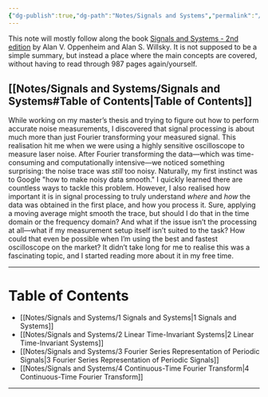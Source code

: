 ```yaml
---
{"dg-publish":true,"dg-path":"Notes/Signals and Systems","permalink":"/notes/signals-and-systems/","dgShowLocalGraph":true,"dgShowToc":"false","updated":"2025-01-28T22:02:51.051+01:00"}
---
```


This note will mostly follow along the book [Signals and Systems - 2nd edition](https://www.amazon.com/Signals-Systems-2nd-Alan-Oppenheim/dp/0138147574) by Alan V. Oppenheim and Alan S. Willsky. It is not supposed to be a simple summary, but instead a place where the main concepts are covered, without having to read through 987 pages again/yourself.

[[Notes/Signals and Systems/Signals and Systems#Table of Contents\|Table of Contents]]
---
While working on my master’s thesis and trying to figure out how to perform accurate noise measurements, I discovered that signal processing is about much more than just Fourier transforming your measured signal. This realisation hit me when we were using a highly sensitive oscilloscope to measure laser noise. After Fourier transforming the data—which was time-consuming and computationally intensive—we noticed something surprising: the noise trace was _still_ too noisy.
Naturally, my first instinct was to Google "how to make noisy data smooth." I quickly learned there are countless ways to tackle this problem. However, I also realised how important it is in signal processing to truly understand _where_ and _how_ the data was obtained in the first place, and how you process it. Sure, applying a moving average might smooth the trace, but should I do that in the time domain or the frequency domain? And what if the issue isn’t the processing at all—what if my measurement setup itself isn’t suited to the task? How could that even be possible when I’m using the best and fastest oscilloscope on the market?
It didn’t take long for me to realise this was a fascinating topic, and I started reading more about it in my free time.

---
# Table of Contents
- [[Notes/Signals and Systems/1 Signals and Systems\|1 Signals and Systems]]
- [[Notes/Signals and Systems/2 Linear Time-Invariant Systems\|2 Linear Time-Invariant Systems]]
- [[Notes/Signals and Systems/3 Fourier Series Representation of Periodic Signals\|3 Fourier Series Representation of Periodic Signals]]
- [[Notes/Signals and Systems/4 Continuous-Time Fourier Transform\|4 Continuous-Time Fourier Transform]]

---